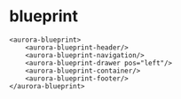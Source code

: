 blueprint
=========


    <aurora-blueprint>
        <aurora-blueprint-header/>
        <aurora-blueprint-navigation/>
        <aurora-blueprint-drawer pos="left"/>
        <aurora-blueprint-container/>
        <aurora-blueprint-footer/>
    </aurora-blueprint>
